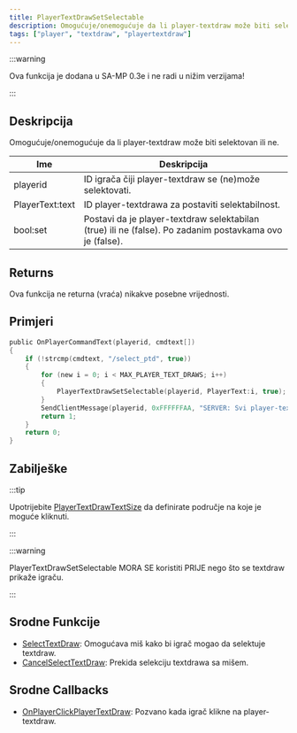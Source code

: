 ```yaml
---
title: PlayerTextDrawSetSelectable
description: Omogućuje/onemogućuje da li player-textdraw može biti selektovan ili ne.
tags: ["player", "textdraw", "playertextdraw"]
---
```


:::warning

Ova funkcija je dodana u SA-MP 0.3e i ne radi u nižim verzijama!

:::

## Deskripcija

Omogućuje/onemogućuje da li player-textdraw može biti selektovan ili ne.

| Ime             | Deskripcija                                                                                             |
|-----------------|---------------------------------------------------------------------------------------------------------|
| playerid        | ID igrača čiji player-textdraw se (ne)može selektovati.                                                 |
| PlayerText:text | ID player-textdrawa za postaviti selektabilnost.                                                        |
| bool:set        | Postavi da je player-textdraw selektabilan (true) ili ne (false). Po zadanim postavkama ovo je (false). |

## Returns

Ova funkcija ne returna (vraća) nikakve posebne vrijednosti.

## Primjeri

```c
public OnPlayerCommandText(playerid, cmdtext[])
{
    if (!strcmp(cmdtext, "/select_ptd", true))
    {
        for (new i = 0; i < MAX_PLAYER_TEXT_DRAWS; i++)
        {
            PlayerTextDrawSetSelectable(playerid, PlayerText:i, true);
        }
        SendClientMessage(playerid, 0xFFFFFFAA, "SERVER: Svi player-textdraws se sada mogu selektovati!");
        return 1;
    }
    return 0;
}
```

## Zabilješke

:::tip

Upotrijebite [PlayerTextDrawTextSize](PlayerTextDrawTextSize) da definirate područje na koje je moguće kliknuti.

:::

:::warning

PlayerTextDrawSetSelectable MORA SE koristiti PRIJE nego što se textdraw prikaže igraču.

:::

## Srodne Funkcije

- [SelectTextDraw](SelectTextDraw): Omogućava miš kako bi igrač mogao da selektuje textdraw.
- [CancelSelectTextDraw](CancelSelectTextDraw): Prekida selekciju textdrawa sa mišem.

## Srodne Callbacks

- [OnPlayerClickPlayerTextDraw](../callbacks/OnPlayerClickPlayerTextDraw): Pozvano kada igrač klikne na player-textdraw.
